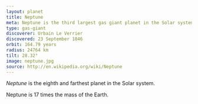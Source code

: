 ```yaml
---
layout: planet
title: Neptune
meta: Neptune is the third largest gas giant planet in the Solar system.
type: gas-giant
discoverer: Urbain Le Verrier
discovered: 23 September 1846
orbit: 164.79 years
radius: 24764 km
tilt: 28.32°
image: neptune.jpg
source: http://en.wikipedia.org/wiki/Neptune
---
```


*Neptune* is the eighth and farthest planet in the Solar system.

Neptune is 17 times the mass of the Earth.
